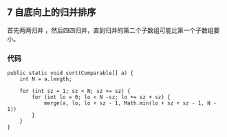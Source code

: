 ## 7 自底向上的归并排序

首先两两归并 ，然后四四归并，直到归并的第二个子数组可能比第一个子数组要小。

### 代码

```
public static void sort(Comparable[] a) {
    int N = a.length;

    for (int sz = 1; sz < N; sz += sz) {
        for (int lo = 0; lo < N -sz; lo += sz + sz) {
            merge(a, lo, lo + sz - 1, Math.min(lo + sz + sz - 1, N - 1))
        }
    }
}
```